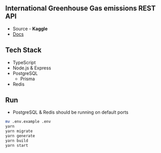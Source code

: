 ## International Greenhouse Gas emissions REST API

- Source - **Kaggle**
- [Docs](https://documenter.getpostman.com/view/9992993/U16kr53z)

## Tech Stack

- TypeScript
- Node.js & Express
- PostgreSQL
  - Prisma
- Redis

## Run

- PostgreSQL & Redis should be running on default ports
  
```sh
mv .env.example .env
yarn
yarn migrate
yarn generate
yarn build
yarn start
```
